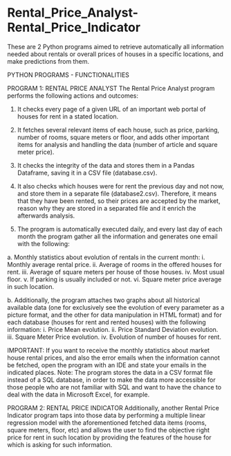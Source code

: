 # Rental_Price_Analyst-Rental_Price_Indicator
These are 2 Python programs aimed to retrieve automatically all information needed about rentals or overall prices of houses in a specific locations, and make predictions from them.

PYTHON PROGRAMS - FUNCTIONALITIES

PROGRAM 1: RENTAL PRICE ANALYST
The Rental Price Analyst program performs the following actions and outcomes:
1. It checks every page of a given URL of an important web portal of houses for rent in a stated
location.

2. It fetches several relevant items of each house, such as price, parking, number of rooms, square
meters or floor, and adds other important items for analysis and handling the data (number of
article and square meter price).

3. It checks the integrity of the data and stores them in a Pandas Dataframe, saving it in a CSV file
(database.csv).

4. It also checks which houses were for rent the previous day and not now, and store them in a
separate file (database2.csv). Therefore, it means that they have been rented, so their prices
are accepted by the market, reason why they are stored in a separated file and it enrich the
afterwards analysis.

5. The program is automatically executed daily, and every last day of each month the program
gather all the information and generates one email with the following:
  
  a. Monthly statistics about evolution of rentals in the current month:
    i. Monthly average rental price.
    ii. Average of rooms in the offered houses for rent.
    iii. Average of square meters per house of those houses.
    iv. Most usual floor.
    v. If parking is usually included or not.
    vi. Square meter price average in such location.
  
  b. Additionally, the program attaches two graphs about all historical available data (one
  for exclusively see the evolution of every parameter as a picture format, and the other
  for data manipulation in HTML format) and for each database (houses for rent and
  rented houses) with the following information:
    i. Price Mean evolution.
    ii. Price Standard Deviation evolution.
    iii. Square Meter Price evolution.
    iv. Evolution of number of houses for rent.

IMPORTANT: If you want to receive the monthly statistics about market house rental prices, and also the error emails when the
information cannot be fetched, open the program with an IDE and state your emails in the indicated places.
Note: The program stores the data in a CSV format file instead of a SQL database, in order to make the data more accessible for
those people who are not familiar with SQL and want to have the chance to deal with the data in Microsoft Excel, for example.



PROGRAM 2: RENTAL PRICE INDICATOR
Additionally, another Rental Price Indicator program taps into those data by performing a multiple
linear regression model with the aforementioned fetched data items (rooms, square meters, floor, etc)
and allows the user to find the objective right price for rent in such location by providing the features of
the house for which is asking for such information.
